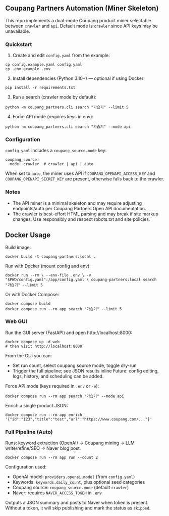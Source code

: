 ## Coupang Partners Automation (Miner Skeleton)

This repo implements a dual-mode Coupang product miner selectable between `crawler` and `api`. Default mode is `crawler` since API keys may be unavailable.

### Quickstart

1) Create and edit `config.yaml` from the example:

```
cp config.example.yaml config.yaml
cp .env.example .env
```

2) Install dependencies (Python 3.10+) — optional if using Docker:

```
pip install -r requirements.txt
```

3) Run a search (crawler mode by default):

```
python -m coupang_partners.cli search "가습기" --limit 5
```

4) Force API mode (requires keys in env):

```
python -m coupang_partners.cli search "가습기" --mode api
```

### Configuration

`config.yaml` includes a `coupang_source.mode` key:

```
coupang_source:
  mode: crawler  # crawler | api | auto
```

When set to `auto`, the miner uses API if `COUPANG_OPENAPI_ACCESS_KEY` and `COUPANG_OPENAPI_SECRET_KEY` are present, otherwise falls back to the crawler.

### Notes

- The API miner is a minimal skeleton and may require adjusting endpoints/auth per Coupang Partners Open API documentation.
- The crawler is best-effort HTML parsing and may break if site markup changes. Use responsibly and respect robots.txt and site policies.

## Docker Usage

Build image:

```
docker build -t coupang-partners:local .
```

Run with Docker (mount config and env):

``
docker run --rm \
  --env-file .env \
  -v "$PWD/config.yaml":/app/config.yaml \
  coupang-partners:local search "가습기" --limit 5
``

Or with Docker Compose:

```
docker compose build
docker compose run --rm app search "가습기" --limit 5
```

### Web GUI

Run the GUI server (FastAPI) and open http://localhost:8000:

```
docker compose up -d web
# then visit http://localhost:8000
```

From the GUI you can:
- Set run count, select coupang source mode, toggle dry-run
- Trigger the full pipeline; see JSON results inline
Future: config editing, logs, history, and scheduling can be added.

Force API mode (keys required in `.env` or `-e`):

```
docker compose run --rm app search "가습기" --mode api
```

Enrich a single product JSON:

```
docker compose run --rm app enrich '{"id":"123","title":"test","url":"https://www.coupang.com/..."}'
```

### Full Pipeline (Auto)

Runs: keyword extraction (OpenAI) → Coupang mining → LLM write/refine/SEO → Naver blog post.

```
docker compose run --rm app run --count 2
```

Configuration used:

- OpenAI model: `providers.openai.model` (from `config.yaml`)
- Keywords: `keywords.daily_count`, plus optional seed categories
- Coupang source: `coupang_source.mode` (default `crawler`)
- Naver: requires `NAVER_ACCESS_TOKEN` in `.env`

Outputs a JSON summary and posts to Naver when token is present. Without a token, it will skip publishing and mark the status as `skipped`.
